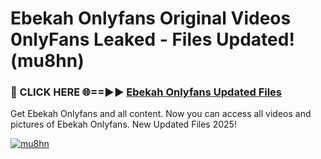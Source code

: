 # Ebekah Onlyfans Original Videos 0nlyFans Leaked - Files Updated! (mu8hn)

<h3>🔴 CLICK HERE 🌐==►► <a href="https://tinyurl.com/ehrbuxhb" rel="nofollow">Ebekah Onlyfans Updated Files</a></h3>

Get Ebekah Onlyfans and all content. Now you can access all videos and pictures of Ebekah Onlyfans. New Updated Files 2025!

[![mu8hn](https://i.imgur.com/lVYEuWS.gif)](https://tinyurl.com/ehrbuxhb)
